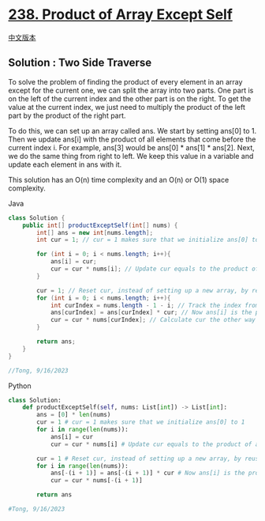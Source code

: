 # [238. Product of Array Except Self](https://leetcode.com/problems/product-of-array-except-self/)

[中文版本](/Solution_CN/0238_Product_of_Array_Except_Self_CN.md)

## Solution : Two Side Traverse

To solve the problem of finding the product of every element in an array except for the current one, we can split the array into two parts. One part is on the left of the current index and the other part is on the right. To get the value at the current index, we just need to multiply the product of the left part by the product of the right part.

To do this, we can set up an array called ans. We start by setting ans[0] to 1. Then we update ans[i] with the product of all elements that come before the current index i. For example, ans[3] would be ans[0] * ans[1] * ans[2]. Next, we do the same thing from right to left. We keep this value in a variable and update each element in ans with it.

This solution has an O(n) time complexity and an O(n) or O(1) space complexity.

Java

```java
class Solution {
    public int[] productExceptSelf(int[] nums) {
        int[] ans = new int[nums.length];
        int cur = 1; // cur = 1 makes sure that we initialize ans[0] to 1

        for (int i = 0; i < nums.length; i++){
            ans[i] = cur;
            cur = cur * nums[i]; // Update cur equals to the product of all elements that come before the current index i.
        }

        cur = 1; // Reset cur, instead of setting up a new array, by reuse cur, we can limit space complexity to O(1)
        for (int i = 0; i < nums.length; i++){
            int curIndex = nums.length - 1 - i; // Track the index from right to left
            ans[curIndex] = ans[curIndex] * cur; // Now ans[i] is the product of part on the left of index i and on the right of index i
            cur = cur * nums[curIndex];	// Calculate cur the other way around
        }

        return ans;
    }
}

//Tong, 9/16/2023
```

Python

```python
class Solution:
    def productExceptSelf(self, nums: List[int]) -> List[int]:
        ans = [0] * len(nums)
        cur = 1 # cur = 1 makes sure that we initialize ans[0] to 1
        for i in range(len(nums)):
            ans[i] = cur
            cur = cur * nums[i] # Update cur equals to the product of all elements that come before the current index i.

        cur = 1 # Reset cur, instead of setting up a new array, by reuse cur, we can limit space complexity to O(1)
        for i in range(len(nums)):
            ans[-(i + 1)] = ans[-(i + 1)] * cur # Now ans[i] is the product of part on the left of index i and on the right of index i
            cur = cur * nums[-(i + 1)]

        return ans

#Tong, 9/16/2023
```
